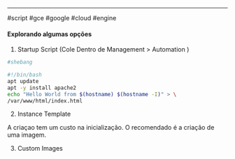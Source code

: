 ----
#script #gce #google #cloud #engine

#### Explorando algumas opções

1. Startup Script (Cole Dentro de Management > Automation )

```bash
#shebang

#!/bin/bash
apt update
apt -y install apache2
echo "Hello World from $(hostname) $(hostname -I)" > \
/var/www/html/index.html
```


2. Instance Template

A criaçao tem um custo na inicialização. O recomendado é a criação de uma imagem.

3. Custom Images




